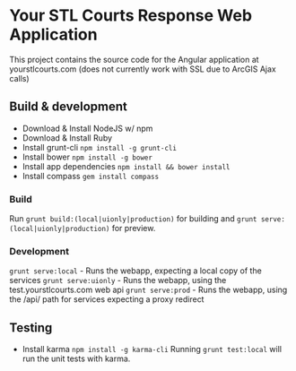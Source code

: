 # Your STL Courts Response Web Application

This project contains the source code for the Angular application at yourstlcourts.com (does not currently work with SSL due to ArcGIS Ajax calls)

## Build & development

* Download & Install NodeJS w/ npm
* Download & Install Ruby
* Install grunt-cli `npm install -g grunt-cli`
* Install bower `npm install -g bower`
* Install app dependencies `npm install && bower install`
* Install compass `gem install compass`

### Build
Run `grunt build:(local|uionly|production)` for building and `grunt serve:(local|uionly|production)` for preview.

### Development
`grunt serve:local` - Runs the webapp, expecting a local copy of the services
`grunt serve:uionly` - Runs the webapp, using the test.yourstlcourts.com web api
`grunt serve:prod` - Runs the webapp, using the /api/ path for services expecting a proxy redirect

## Testing

* Install karma `npm install -g karma-cli`
Running `grunt test:local` will run the unit tests with karma.
